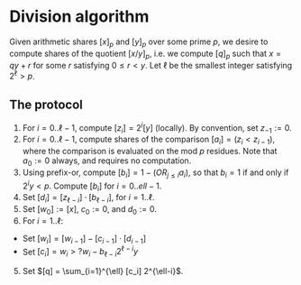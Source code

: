 # Division algorithm
  
Given arithmetic shares $`[x]_p`$ and $`[y]_p`$ over some prime $`p`$, we desire to compute shares of the quotient $`[x/y]_p`$, i.e. we compute $`[q]_p`$ such that $`x = qy + r`$ for some $`r`$ satisfying $`0 \leq r < y`$. Let $`\ell`$ be the smallest integer satisfying $`2^{\ell} > p`$.

## The protocol

1. For $`i=0..\ell-1`$, compute $`[z_i] = 2^i[y]`$ (locally). By convention, set $`z_{-1} := 0`$.
1. For $`i=0..\ell-1`$, compute shares of the comparison $`[a_i] = (z_i < z_{i-1})`$, where the comparison is evaluated on the mod $`p`$ residues. Note that $`a_0 := 0`$ always, and requires no computation.
2. Using prefix-or, compute $`[b_i] = 1 - (OR_{j \leq i} a_i)`$, so that $`b_i = 1`$ if and only if $`2^i y < p`$. Compute $`[b_i]`$ for $`i=0..ell-1`$.
3. Set $`[d_i] = [z_{\ell-i}] \cdot [b_{\ell-i}]`$, for $`i=1..\ell`$.
3. Set $`[w_0] := [x]`$, $`c_0 := 0`$, and $`d_0 := 0`$.
4. For $`i = 1..\ell`$:
  - Set $`[w_i] = [w_{i-1}] - [c_{i-1}] \cdot [d_{i-1}]`$
  - Set $`[c_i] = w_i >? w_i - b_{\ell-i} 2^{\ell-i} y`$
5. Set $`[q] = \sum_{i=1}^{\ell} [c_i] 2^{\ell-i}`$.
